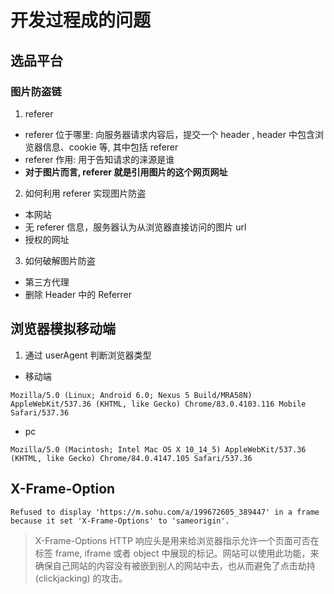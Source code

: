 # 开发过程成的问题

## 选品平台
### 图片防盗链
1. referer 
- referer 位于哪里: 向服务器请求内容后，提交一个 header , header 中包含浏览器信息、cookie 等, 其中包括 referer
- referer 作用: 用于告知请求的涞源是谁
- **对于图片而言, referer 就是引用图片的这个网页网址**

2. 如何利用 referer 实现图片防盗
- 本网站
- 无 referer 信息，服务器认为从浏览器直接访问的图片 url
- 授权的网址

3. 如何破解图片防盗
- 第三方代理
- 删除 Header 中的 Referrer

## 浏览器模拟移动端
1. 通过 userAgent 判断浏览器类型
- 移动端
```
Mozilla/5.0 (Linux; Android 6.0; Nexus 5 Build/MRA58N) AppleWebKit/537.36 (KHTML, like Gecko) Chrome/83.0.4103.116 Mobile Safari/537.36
```
- pc
```
Mozilla/5.0 (Macintosh; Intel Mac OS X 10_14_5) AppleWebKit/537.36 (KHTML, like Gecko) Chrome/84.0.4147.105 Safari/537.36
```

## X-Frame-Option
```
Refused to display 'https://m.sohu.com/a/199672605_389447' in a frame because it set 'X-Frame-Options' to 'sameorigin'.
```

> X-Frame-Options HTTP 响应头是用来给浏览器指示允许一个页面可否在标签 frame, iframe 或者 object 中展现的标记。网站可以使用此功能，来确保自己网站的内容没有被嵌到别人的网站中去，也从而避免了点击劫持 (clickjacking) 的攻击。



